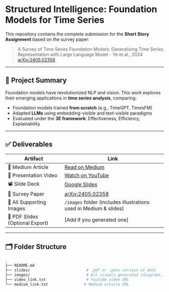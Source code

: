 # Structured Intelligence: Foundation Models for Time Series

This repository contains the complete submission for the **Short Story Assignment** based on the survey paper:

> A Survey of Time Series Foundation Models: Generalizing Time Series
Representation with Large Language Model - Ye et al., 2024 
> [arXiv:2405.02358](https://arxiv.org/pdf/2405.02358)

---

## 🧠 Project Summary

Foundation models have revolutionized NLP and vision. This work explores their emerging applications in **time series analysis**, comparing:

- Foundation models trained **from scratch** (e.g., TimeGPT, TimesFM)
- Adapted **LLMs** using embedding-visible and text-visible paradigms
- Evaluated under the **3E framework**: Effectiveness, Efficiency, Explainability

---

## ✅ Deliverables

| Artifact | Link |
|---------|------|
| 📖 Medium Article | [Read on Medium](https://medium.com/your-article-link-here) |
| 🎥 Presentation Video | [Watch on YouTube](https://youtu.be/GQZ-6vpdrr8) |
| 📽️ Slide Deck | [Google Slides](https://docs.google.com/presentation/d/1Jy48ikVGeKdtZZ85QtMONtVPKokTlLRMTxbHDKN2H4s/edit#slide=id.p) |
| 📄 Survey Paper | [arXiv:2405.02358](https://arxiv.org/pdf/2405.02358) |
| 📂 All Supporting Images | `/images` folder (includes illustrations used in Medium & slides) |
| 🧾 PDF Slides (Optional Export) | [Add if you generated one] |

---

## 🗂️ Folder Structure

```bash
.
├── README.md
├── slides/                         # .pdf or .pptx version of deck
├── images/                         # All visuals generated (diagrams, charts, etc.)
├── video_link.txt                  # YouTube video URL
└── medium_link.txt                # Medium article URL
